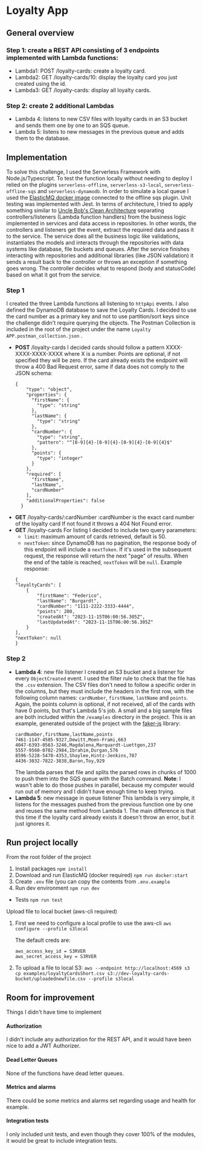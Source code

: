 # Loyalty App
## General overview
### Step 1: create a REST API consisting of 3 endpoints implemented with Lambda functions:
- Lambda1: POST /loyalty-cards: create a loyalty card.
- Lambda2: GET /loyalty-cards/10: display the loyalty card you just created using the id.
- Lambda3: GET /loyalty-cards: display all loyalty cards.

### Step 2: create 2 additional Lambdas
- Lambda 4: listens to new CSV files with loyalty cards in an S3 bucket and sends them one by one to an SQS queue.
- Lambda 5: listens to new messages in the previous queue and adds them to the database.

## Implementation
To solve this challenge, I used the Serverless Framework with Node.js/Typescript. To test the function locally without needing to deploy I relied on the plugins `serverless-offline`, `serverless-s3-local`, `serverless-offline-sqs` and `serverless-dynamodb`. In order to simulate a local queue I used the [ElasticMQ docker image](https://hub.docker.com/r/softwaremill/elasticmq) connected to the offline sqs plugin. Unit testing was implemented with Jest.
In terms of architecture, I tried to apply something similar to [Uncle Bob's Clean Architecture](https://blog.cleancoder.com/uncle-bob/2012/08/13/the-clean-architecture.html) separating controllers/listeners (Lambda function handlers) from the business logic implemented in services and data access in repositories. In other words, the controllers and listeners get the event, extract the required data and pass it to the service. The service does all the business logic like validations, instantiates the models and interacts through the repositories with data systems like database, file buckets and queues. After the service finishes interacting with repositories and additional libraries (like JSON validation) it sends a result back to the controller or throws an exception if something goes wrong. The controller decides what to respond (body and statusCode) based on what it got from the service.
### Step 1
I created the three Lambda functions all listening to `httpApi` events. I also defined the DynamoDB database to save the Loyalty Cards. I decided to use the card number as a primary key and not to use partition/sort keys since the challenge didn't require querying the objects.
The Postman Collection is included in the root of the project under the name `Loyalty APP.postman_collection.json` .

 - **POST** /loyalty-cards
	 I decided cards should follow a pattern XXXX-XXXX-XXXX-XXXX where X is a number. Points are optional, if not specified they will be zero. If the card already exists the endpoint will throw a 400 Bad Request error, same if data does not comply to the JSON schema:
	```
	{
	    "type": "object",
	    "properties": {
	      "firstName": {
	        "type": "string"
	      },
	      "lastName": {
	        "type": "string"
	      },
	      "cardNumber": {
	        "type": "string",
	        "pattern": "^[0-9]{4}-[0-9]{4}-[0-9]{4}-[0-9]{4}$"
	      },
	      "points": {
	        "type": "integer"
	      }
	    },
	    "required": [
	      "firstName",
	      "lastName",
	      "cardNumber"
	    ],
	    "additionalProperties": false
	  }
	```
- **GET** /loyalty-cards/:cardNumber
	:cardNumber is the exact card number of the loyalty card
	If not found it throws a 404 Not Found error.
- **GET** /loyalty-cards
	For listing I decided to include two query parameters:
	- `limit`: maximum amount of cards retrieved, default is 50.
	- `nextToken`: since DynamoDB has no pagination, the response body of this endpoint will include a `nextToken`. If it's used in the subsequent request, the response will return the next "page" of results. When the end of the table is reached, `nextToken` will be `null`. Example response:
	```
	{
    "loyaltyCards": [
        {
            "firstName": "Federico",
            "lastName": "Burgardt",
            "cardNumber": "1111-2222-3333-4444",
            "points": 200,
            "createdAt": "2023-11-15T06:00:56.305Z",
            "lastUpdatedAt": "2023-11-15T06:00:56.305Z"
        }
    ],
    "nextToken": null
    }
	```
### Step 2
- **Lambda 4**: new file listener
	I created an S3 bucket and a listener for every `ObjectCreated` event. I used the filter rule to check that the file has the `.csv` extension. The CSV files don't need to follow a specific order in the columns, but they must include the headers in the first row, with the following column names: `cardNumber`, `firstName`, `lastName` and `points`. Again, the points column is optional, if not received, all of the cards with have 0 points, but that's Lambda 5's job. A small and a big sample files are both included within the `/examples` directory in the project. This is an example, generated outside of the project with the [faker-js](https://www.npmjs.com/package/@faker-js/faker) library:
	```
	cardNumber,firstName,lastName,points
	7461-1147-4585-9327,Dewitt,Moen-Frami,663
	4047-6393-0563-3246,Magdalena,Marquardt-Luettgen,237
	5557-9560-0702-2984,Ibrahim,Durgan,576
	8596-5228-5470-4353,Shaylee,Hintz-Jenkins,787
	4436-3032-7822-3838,Baron,Toy,929
	```
	The lambda parses that file and splits the parsed rows in chunks of 1000 to push them into the SQS queue with the Batch command.
	**Note**: I wasn't able to do those pushes in parallel, because my computer would run out of memory and I didn't have enough time to keep trying.
- **Lambda 5**: new message in queue listener
	This lambda is very simple, it listens for the messages pushed from the previous function one by one and reuses the same method from Lambda 1. The main difference is that this time if the loyalty card already exists it doesn't throw an error, but it just ignores it.

## Run project locally
From the root folder of the project
1. Install packages
    ``npm install``
2. Download and run ElasticMQ (docker required)
	``npm run docker:start``
3. Create `.env` file (you can copy the contents from `.env.example`
4. Run dev environment
	``npm run dev``

-	Tests
	``npm run test``

Upload file to local bucket (aws-cli required)
1. First we need to configure a local profile to use the aws-cli
	``aws configure --profile s3local``
	
	The default creds are:
	```
	aws_access_key_id = S3RVER
	aws_secret_access_key = S3RVER
	``` 
2. To upload a file to local S3:
	```aws --endpoint http://localhost:4569 s3 cp examples/loyaltyCardsShort.csv s3://dev-loyalty-cards-bucket/uploadednewfile.csv --profile s3local```
## Room for improvement
Things I didn't have time to implement
#### Authorization
I didn't include any authorization for the REST API, and it would have been nice to add a JWT Authorizer. 
#### Dead Letter Queues
None of the functions have dead letter queues.
#### Metrics and alarms
There could be some metrics and alarms set regarding usage and health for example.
#### Integration tests
I only included unit tests, and even though they cover 100% of the modules, it would be great to include integration tests.
